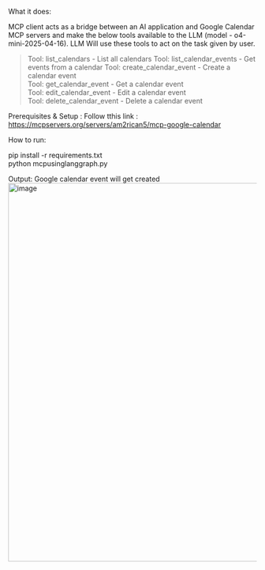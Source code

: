 What it does:

MCP client acts as a bridge between an AI application  and Google Calendar MCP servers and make the below tools available to the LLM (model - o4-mini-2025-04-16).
LLM Will use these tools to act on the task given by user.

> Tool: list_calendars - List all calendars
> Tool: list_calendar_events - Get events from a calendar
> Tool: create_calendar_event - Create a calendar event  
> Tool: get_calendar_event - Get a calendar event        
> Tool: edit_calendar_event - Edit a calendar event      
> Tool: delete_calendar_event - Delete a calendar event  

Prerequisites & Setup :
Follow tthis link : https://mcpservers.org/servers/am2rican5/mcp-google-calendar

How to run:

pip install -r requirements.txt <br>
python mcpusinglanggraph.py

Output: Google calendar event will get created 
<img width="2843" height="766" alt="image" src="https://github.com/user-attachments/assets/c833f951-003b-44e2-8aff-c63e49ffb7b1" />


